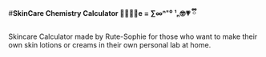#**SkinCare Chemistry Calculator 👩🏻‍💻📐e = ∑∞ⁿ⁼⁰ ¹ₙ🤓💗 ྀི**

Skincare Calculator made by Rute-Sophie for those who want to make their own skin lotions or creams in their own personal lab at home.
